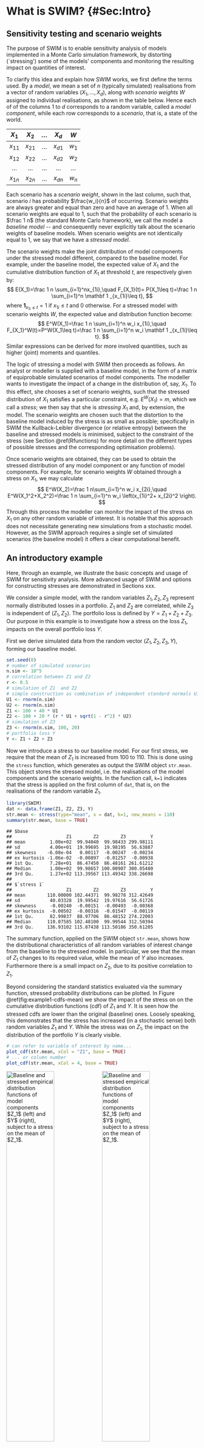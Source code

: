 # What is SWIM? {#Sec:Intro}

## Sensitivity testing and scenario weights

The purpose of SWIM is to enable sensitivity analysis of models implemented in a Monte Carlo simulation framework, by distorting (`stressing') some of the models' components and monitoring the resulting impact on quantities of interest.

To clarify this idea and explain how SWIM works, we first define the terms used. By a *model*, we mean a set of $n$ (typically simulated) realisations from a vector of random variables $(X_1,\dots,X_d)$, along with *scenario weights* $W$ assigned to individual realisations, as shown in the table below. Hence each of of the columns 1 to $d$ corresponds to a random variable, called a *model component*, while each row corresponds to a *scenario*, that is, a state of the world.


| $X_1$   	| $X_2$ 	    | $\dots$ 	| $X_d$ 	   | $W$ 	|
|:--------:	|:----:      |:------:  |:-----:    |:-------------:	|
| $x_{11}$ 	|$x_{21}$    | $\dots$  | $x_{d1}$  | $w_1$            	|
| $x_{12}$ 	|$x_{22}$    | $\dots$  | $x_{d2}$  | $w_2$            	|
| $\dots$  	|$\dots$  	 | $\dots$  | $\dots$   | $\dots$           |
| $x_{1n}$  | $x_{2n}$   | $\dots$  | $x_{dn}$  | $w_n$             |


Each scenario has a *scenario weight*, shown in the last column, such that, scenario $i$ has probability $\frac{w_i}{n}$ of occurring. Scenario weights are always greater and equal than zero and have an average of 1. When all scenario weights are equal to 1, such that the probability of each scenario is $\frac 1 n$ (the standard Monte Carlo framework), we call the model a *baseline model* -- and consequently never explicitly talk about the scenario weights of baseline models. When scenario weights are not identically equal to 1, we say that we have a *stressed model*. 

The scenario weights make the joint distribution of model components under the stressed model  different, compared to the baseline model. For example, under the baseline model, the expected value of $X_1$ and the cumulative distribution function of $X_1$ at threshold $t$, are respectively given by:
$$
E(X_1)=\frac 1  n \sum_{i=1}^nx_{1i},\quad F_{X_1}(t)= P(X_1\leq t)=\frac 1 n \sum_{i=1}^n \mathbf 1 _{x_{1i}\leq t},
$$
where $\mathbf 1 _{x_{1i}\leq t}=1$ if $x_{1i}\leq t$ and $0$ otherwise. For a stressed model with scenario weights $W$, the expected value and distribution function become:
$$
E^W(X_1)=\frac 1  n \sum_{i=1}^n w_i x_{1i},\quad F_{X_1}^W(t)=P^W(X_1\leq t)=\frac 1 n \sum_{i=1}^n w_i \mathbf 1 _{x_{1i}\leq t}.
$$
Similar expressions can be derived for more involved quantities, such as higher (joint) moments and quantiles. 

The logic of stressing a model with SWIM then proceeds as follows. An analyst or modeller is  supplied with a baseline model, in the form of a matrix of equiprobable simulated scenarios of model components. The modeller wants to investigate the impact of a change in the distribution of, say, $X_1$. To this effect, she chooses a set of scenario weights, such that the stressed distribution of $X_1$ satisfies a particular constraint, e.g. $E^W(X_1)=m$, which we call a *stress*; we then say that she is *stressing* $X_1$ and, by extension, the model. The scenario weights are chosen such that the distortion to the baseline model induced by the stress is as small as possible; specifically in SWIM the Kullback-Leibler divergence (or relative entropy) between the baseline and stressed models is minimised, subject to the constraint of the stress (see Section \@ref(Rfunctions) for more detail on the different types of possible stresses and the corresponding optimisation problems).  

Once scenario weights are obtained, they can be used to obtain the stressed distribution of any model component or any function of model components. For example, for scenario weights $W$ obtained through a stress on $X_1$, we may calculate
$$
E^W(X_2)=\frac 1  n\sum_{i=1}^n w_i x_{2i},\quad E^W(X_1^2+X_2^2)=\frac 1  n \sum_{i=1}^n w_i \left(x_{1i}^2+ x_{2i}^2 \right).
$$
Through this process the modeller can monitor the impact of the stress on $X_1$ on any other random variable of interest. It is notable that this approach does not necessitate generating new simulations from a stochastic model. However, as the SWIM approach requires a single set of simulated scenarios (the baseline model) it offers a clear computational benefit. 










## An introductory example



Here, through an example, we illustrate the basic concepts and usage of SWIM for sensitivity analysis. More advanced usage of SWIM and options for constructing stresses are demonstrated in Sections xxx.

We consider a simple model, with the random variables $Z_1,Z_2,Z_3$ represent normally distributed losses in a portfolio. $Z_1$ and $Z_2$ are correlated, while $Z_3$ is independent of $(Z_1,Z_2)$. The portfolio loss is defined by $Y=Z_1+Z_2+Z_3$. Our purpose in this example is to investigate how a stress on the loss $Z_1$, impacts on the overall portfolio loss $Y$.


First we derive simulated data from the random vector $(Z_1,Z_2,Z_3,Y)$, forming our baseline model.




```r
set.seed(0)
# number of simulated scenarios
n.sim <- 10^5
# correlation between Z1 and Z2
r <- 0.5
# simulation of Z1  and Z2
# simple construction as combination of independent standard normals U1, U2
U1 <- rnorm(n.sim)
U2 <- rnorm(n.sim)
Z1 <- 100 + 40 * U1
Z2 <- 100 + 20 * (r * U1 + sqrt(1 - r^2) * U2)
# simulation of Z3
Z3 <- rnorm(n.sim, 100, 20)
# portfolio loss Y
Y <- Z1 + Z2 + Z3
```


Now we introduce a stress to our baseline model. For our first stress, we require that the mean of $Z_1$ is increased from 100 to 110. This is done using the `stress` function, which generates as output the SWIM object `str.mean`. This object stores the stressed model, i.e. the realisations of the model components and the scenario weights. In the function call, `k=1` indicates that the stress is applied on the first column of `dat`, that is, on the realisations of the random variable $Z_1$.


```r
library(SWIM)
dat <- data.frame(Z1, Z2, Z3, Y)
str.mean <- stress(type="mean", x = dat, k=1, new_means = 110)
summary(str.mean, base = TRUE)
```

```
## $base
##                    Z1        Z2        Z3         Y
## mean         1.00e+02  99.94040  99.98433 299.98111
## sd           4.00e+01  19.99695  19.98195  56.63887
## skewness    -6.08e-04   0.00117  -0.00247  -0.00234
## ex kurtosis -1.06e-02  -0.00897  -0.01257  -0.00938
## 1st Qu.      7.28e+01  86.47450  86.48161 261.61212
## Median       1.00e+02  99.98657 100.00907 300.05480
## 3rd Qu.      1.27e+02 113.39567 113.49342 338.26698
## 
## $`stress 1`
##                    Z1        Z2        Z3         Y
## mean        110.00000 102.44371  99.98278 312.42649
## sd           40.03328  19.99542  19.97616  56.61726
## skewness     -0.00240  -0.00151  -0.00493  -0.00368
## ex kurtosis  -0.00502  -0.00316  -0.01547  -0.00119
## 1st Qu.      82.99837  88.97706  86.48152 274.22003
## Median      110.07585 102.48100  99.99544 312.50394
## 3rd Qu.     136.93102 115.87438 113.50186 350.61205
```

The summary function, applied on the SWIM object `str.mean`, shows how the distributional characteristics of all random variables of interest change from the baseline to the stressed model. In particular, we see that the mean of $Z_1$ changes to its required value, while the mean of $Y$ also increases. Furthermore there is a small impact on $Z_2$, due to its positive correlation to $Z_1$.



Beyond considering the standard statistics evaluated via the summary function, stressed probability distributions can be plotted. In Figure \@ref(fig:example1-cdfs-mean) we show the impact of the stress on on the cumulative distribution functions (cdf) of $Z_1$ and $Y$. It is seen how the stressed cdfs are lower than the original (baseline) ones. Loosely speaking, this demonstrates that the stress has increased (in a stochastic sense) both random variables  $Z_1$ and $Y$. While the stress was on $Z_1$, the impact on the distribution of the portfolio $Y$ is clearly visible.


```r
# can refer to variable of interest by name...
plot_cdf(str.mean, xCol = "Z1", base = TRUE)
# ... or column number
plot_cdf(str.mean, xCol = 4, base = TRUE)
```

<div class="figure">
<img src="01-intro_files/figure-html/example1-cdfs-mean-1.png" alt="Baseline and stressed empirical distribution functions of model components  $Z_1$ (left) and $Y$ (right), subject to a stress on the mean of $Z_1$." width="50%" /><img src="01-intro_files/figure-html/example1-cdfs-mean-2.png" alt="Baseline and stressed empirical distribution functions of model components  $Z_1$ (left) and $Y$ (right), subject to a stress on the mean of $Z_1$." width="50%" />
<p class="caption">(\#fig:example1-cdfs-mean)Baseline and stressed empirical distribution functions of model components  $Z_1$ (left) and $Y$ (right), subject to a stress on the mean of $Z_1$.</p>
</div>

The scenario weights, given their central role, can be extracted from a SWIM object. In Figure \@ref(fig:example1-weights-mean), the scenario weights from `str.mean` are plotted against realisations from $Z_1$ and $Y$ respectively. It is seen how the weights are increasing in the realisations from $Z_1$. This is a consequence of the weights' derivation via a stress on the model component $Z_1$. The increasingness shows that those scenarios for which $Z_1$ is largest are assigned a higher weight. The relation between scenario weights and $Y$ is still increasing (reflecting that high outcomes of $Y$ tend to receive higher weights), but no longer deterministic (showing that $Y$ is not completely driven by changes in $Z_1$).



```r
# extract weights from SWIM object
w.mean <- get_weights(str.mean)
plot(Z1[1 : 5000], w.mean[1 : 5000], pch = 20, xlab = "Z1", ylab = "scenario weights")
plot(Y[1 : 5000], w.mean[1 : 5000], pch = 20, xlab = "Y", ylab = "scenario weights")
```

<div class="figure">
<img src="01-intro_files/figure-html/example1-weights-mean-1.png" alt="Scenario weights against observations of model components  $Z_1$ (left) and $Y$ (right), subject to a stress on the mean of $Z_1$." width="50%" /><img src="01-intro_files/figure-html/example1-weights-mean-2.png" alt="Scenario weights against observations of model components  $Z_1$ (left) and $Y$ (right), subject to a stress on the mean of $Z_1$." width="50%" />
<p class="caption">(\#fig:example1-weights-mean)Scenario weights against observations of model components  $Z_1$ (left) and $Y$ (right), subject to a stress on the mean of $Z_1$.</p>
</div>



Stress the mean of $Z_1$ did not impact the volatility of either $Z_1$ or $Y$, as can be seen by the practically unchanged standard deviations in the output of `summary(str.mean)`. Thus, we introduce an alternative stress that keeps the mean of $Z_1$ fixed at 100, but increases its standard deviation from 40 to 50. This new stress is seen to impact the standard deviation of the portfolio loss $Y$.


```r
str.sd <- stress(type="mean sd", x = dat, k=1, new_means = 100, new_sd=50)
summary(str.sd, base = FALSE)
```

```
## $`stress 1`
##                    Z1        Z2        Z3         Y
## mean        100.00000  99.94055  99.97817 299.91872
## sd           50.00050  21.34937  19.97997  67.92330
## skewness     -0.00272   0.00703  -0.00342   0.00491
## ex kurtosis  -0.05561  -0.03317  -0.00612  -0.04270
## 1st Qu.      66.09643  85.49520  86.48219 253.74962
## Median      100.12904  99.97427 100.04553 299.97662
## 3rd Qu.     133.77335 114.30108 113.47008 345.91590
```

Furthermore, in Figure \@ref(fig:example1-cdfs-sd), we compare the baseline and stressed cdfs of $Z_1$ and $Y$, under the new stress on $Z_1$. The crossing of probability distribution reflects the increase in volatility.



```r
plot_cdf(str.sd, xCol = "Z1", base = TRUE)
plot_cdf(str.sd, xCol = 4, base = TRUE)
```

<div class="figure">
<img src="01-intro_files/figure-html/example1-cdfs-sd-1.png" alt="Baseline and stressed empirical distribution functions of model components  $Z_1$ (left) and $Y$ (right), subject to a stress on the standard deviation of $Z_1$." width="50%" /><img src="01-intro_files/figure-html/example1-cdfs-sd-2.png" alt="Baseline and stressed empirical distribution functions of model components  $Z_1$ (left) and $Y$ (right), subject to a stress on the standard deviation of $Z_1$." width="50%" />
<p class="caption">(\#fig:example1-cdfs-sd)Baseline and stressed empirical distribution functions of model components  $Z_1$ (left) and $Y$ (right), subject to a stress on the standard deviation of $Z_1$.</p>
</div>

The different ways how a stress on the standard deviation of $Z_1$, compared to a stress on its mean, impact on the model, is reflected by the scenario weights. Figure \@ref(fig:example1-weights-sd) shows the pattern of the scenario weights and how, when stressing standard deviations, higher weight is placed on scenarios where $Z_1$ is extreme, either much lower or much higher than its mean of 100.


```r
w.sd <- get_weights(str.sd)
plot(Z1[1:5000],w.sd[1:5000],pch=20,xlab="Z1",ylab="scenario weights")
plot(Y[1:5000],w.sd[1:5000],pch=20,xlab="Y",ylab="scenario weights")
```

<div class="figure">
<img src="01-intro_files/figure-html/example1-weights-sd-1.png" alt="Scenario weights against observations of model components  $Z_1$ (left) and $Y$ (right), subject to a stress on the standard deviation of $Z_1$." width="50%" /><img src="01-intro_files/figure-html/example1-weights-sd-2.png" alt="Scenario weights against observations of model components  $Z_1$ (left) and $Y$ (right), subject to a stress on the standard deviation of $Z_1$." width="50%" />
<p class="caption">(\#fig:example1-weights-sd)Scenario weights against observations of model components  $Z_1$ (left) and $Y$ (right), subject to a stress on the standard deviation of $Z_1$.</p>
</div>


Finally we ought to note that not all stresses that one may wish to apply are feasible. Assume for example that we want to increase the mean of $Z_1$ from 100 to 300, which exceeds the maximum realisation of $Z_1$ in the baseline model. Then, clearly, no set of scenario weights can be found that produce a stress that yields the required mean for $Z_1$; consequently an error message is produced.


```r
str.sd <- stress(type="mean",x = dat, k=1, new_means = 300)
```

```
## Error in stress_moment(x = x, f = means, k = k, m = new_means, ...): Values in m must be in the range of f(x)
```

```r
max(Z1)
```

```
## [1] 273
```
